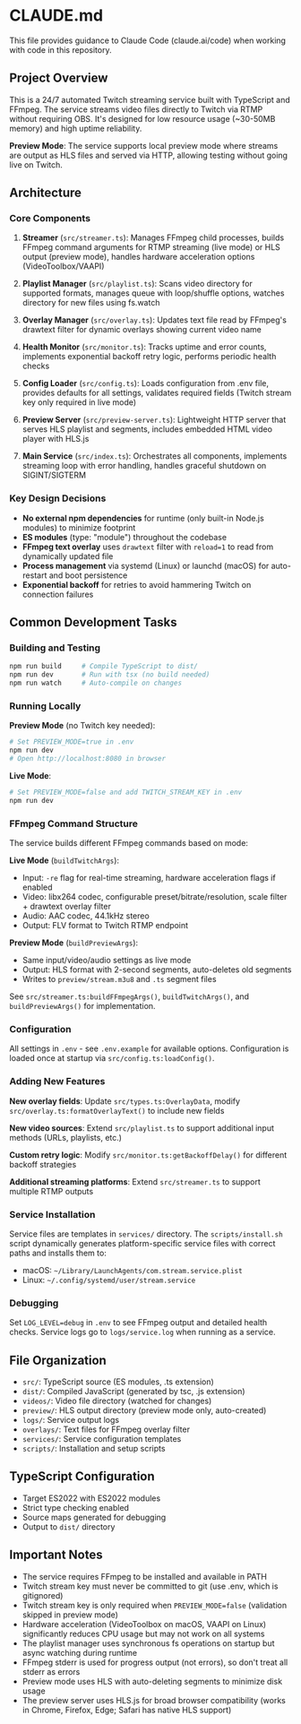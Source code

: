 # CLAUDE.md

This file provides guidance to Claude Code (claude.ai/code) when working with code in this repository.

## Project Overview

This is a 24/7 automated Twitch streaming service built with TypeScript and FFmpeg. The service streams video files directly to Twitch via RTMP without requiring OBS. It's designed for low resource usage (~30-50MB memory) and high uptime reliability.

**Preview Mode**: The service supports local preview mode where streams are output as HLS files and served via HTTP, allowing testing without going live on Twitch.

## Architecture

### Core Components

1. **Streamer** (`src/streamer.ts`): Manages FFmpeg child processes, builds FFmpeg command arguments for RTMP streaming (live mode) or HLS output (preview mode), handles hardware acceleration options (VideoToolbox/VAAPI)

2. **Playlist Manager** (`src/playlist.ts`): Scans video directory for supported formats, manages queue with loop/shuffle options, watches directory for new files using fs.watch

3. **Overlay Manager** (`src/overlay.ts`): Updates text file read by FFmpeg's drawtext filter for dynamic overlays showing current video name

4. **Health Monitor** (`src/monitor.ts`): Tracks uptime and error counts, implements exponential backoff retry logic, performs periodic health checks

5. **Config Loader** (`src/config.ts`): Loads configuration from .env file, provides defaults for all settings, validates required fields (Twitch stream key only required in live mode)

6. **Preview Server** (`src/preview-server.ts`): Lightweight HTTP server that serves HLS playlist and segments, includes embedded HTML video player with HLS.js

7. **Main Service** (`src/index.ts`): Orchestrates all components, implements streaming loop with error handling, handles graceful shutdown on SIGINT/SIGTERM

### Key Design Decisions

- **No external npm dependencies** for runtime (only built-in Node.js modules) to minimize footprint
- **ES modules** (type: "module") throughout the codebase
- **FFmpeg text overlay** uses `drawtext` filter with `reload=1` to read from dynamically updated file
- **Process management** via systemd (Linux) or launchd (macOS) for auto-restart and boot persistence
- **Exponential backoff** for retries to avoid hammering Twitch on connection failures

## Common Development Tasks

### Building and Testing

```bash
npm run build     # Compile TypeScript to dist/
npm run dev       # Run with tsx (no build needed)
npm run watch     # Auto-compile on changes
```

### Running Locally

**Preview Mode** (no Twitch key needed):
```bash
# Set PREVIEW_MODE=true in .env
npm run dev
# Open http://localhost:8080 in browser
```

**Live Mode**:
```bash
# Set PREVIEW_MODE=false and add TWITCH_STREAM_KEY in .env
npm run dev
```

### FFmpeg Command Structure

The service builds different FFmpeg commands based on mode:

**Live Mode** (`buildTwitchArgs`):
- Input: `-re` flag for real-time streaming, hardware acceleration flags if enabled
- Video: libx264 codec, configurable preset/bitrate/resolution, scale filter + drawtext overlay filter
- Audio: AAC codec, 44.1kHz stereo
- Output: FLV format to Twitch RTMP endpoint

**Preview Mode** (`buildPreviewArgs`):
- Same input/video/audio settings as live mode
- Output: HLS format with 2-second segments, auto-deletes old segments
- Writes to `preview/stream.m3u8` and `.ts` segment files

See `src/streamer.ts:buildFFmpegArgs()`, `buildTwitchArgs()`, and `buildPreviewArgs()` for implementation.

### Configuration

All settings in `.env` - see `.env.example` for available options. Configuration is loaded once at startup via `src/config.ts:loadConfig()`.

### Adding New Features

**New overlay fields**: Update `src/types.ts:OverlayData`, modify `src/overlay.ts:formatOverlayText()` to include new fields

**New video sources**: Extend `src/playlist.ts` to support additional input methods (URLs, playlists, etc.)

**Custom retry logic**: Modify `src/monitor.ts:getBackoffDelay()` for different backoff strategies

**Additional streaming platforms**: Extend `src/streamer.ts` to support multiple RTMP outputs

### Service Installation

Service files are templates in `services/` directory. The `scripts/install.sh` script dynamically generates platform-specific service files with correct paths and installs them to:

- macOS: `~/Library/LaunchAgents/com.stream.service.plist`
- Linux: `~/.config/systemd/user/stream.service`

### Debugging

Set `LOG_LEVEL=debug` in `.env` to see FFmpeg output and detailed health checks. Service logs go to `logs/service.log` when running as a service.

## File Organization

- `src/`: TypeScript source (ES modules, .ts extension)
- `dist/`: Compiled JavaScript (generated by tsc, .js extension)
- `videos/`: Video file directory (watched for changes)
- `preview/`: HLS output directory (preview mode only, auto-created)
- `logs/`: Service output logs
- `overlays/`: Text files for FFmpeg overlay filter
- `services/`: Service configuration templates
- `scripts/`: Installation and setup scripts

## TypeScript Configuration

- Target ES2022 with ES2022 modules
- Strict type checking enabled
- Source maps generated for debugging
- Output to `dist/` directory

## Important Notes

- The service requires FFmpeg to be installed and available in PATH
- Twitch stream key must never be committed to git (use .env, which is gitignored)
- Twitch stream key is only required when `PREVIEW_MODE=false` (validation skipped in preview mode)
- Hardware acceleration (VideoToolbox on macOS, VAAPI on Linux) significantly reduces CPU usage but may not work on all systems
- The playlist manager uses synchronous fs operations on startup but async watching during runtime
- FFmpeg stderr is used for progress output (not errors), so don't treat all stderr as errors
- Preview mode uses HLS with auto-deleting segments to minimize disk usage
- The preview server uses HLS.js for broad browser compatibility (works in Chrome, Firefox, Edge; Safari has native HLS support)
